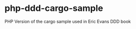 php-ddd-cargo-sample
====================

PHP Version of the cargo sample used in Eric Evans DDD book
